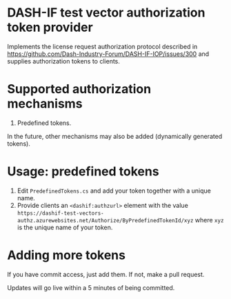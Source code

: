 DASH-IF test vector authorization token provider
================================================

Implements the license request authorization protocol described in https://github.com/Dash-Industry-Forum/DASH-IF-IOP/issues/300 and supplies authorization tokens to clients.

Supported authorization mechanisms
==================================

1. Predefined tokens.

In the future, other mechanisms may also be added (dynamically generated tokens).

Usage: predefined tokens
========================

1. Edit `PredefinedTokens.cs` and add your token together with a unique name.
1. Provide clients an `<dashif:authzurl>` element with the value `https://dashif-test-vectors-authz.azurewebsites.net/Authorize/ByPredefinedTokenId/xyz` where `xyz` is the unique name of your token.

Adding more tokens
==================

If you have commit access, just add them. If not, make a pull request.

Updates will go live within a 5 minutes of being committed.